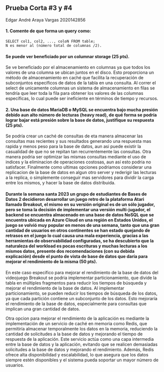 ## **Prueba Corta #3 y #4**

Edgar André Araya Vargas
2020142856

#### 1. Comente de que forma un query como:
    SELECT col1, col2, ..., coloN FROM table;
    N es menor al (número total de columnas /2).
#### Se puede ver beneficiado por un columnar storage (25 pts).

 Se ve beneficiado por el almacenamiento en columnas ya que todos los valores de una columna se ubican juntos en el disco. Esto proporciona un método de almacenamiento en caché que facilita la recuperación de subconjuntos específicos de datos de la tabla en una consulta. Al correr el select de unicamente columnas un sistema de almacenamiento en filas se tendría que leer toda la fila para obtener los valores de las columnas específicas, lo cual puede ser ineficiente en términos de tiempo y recursos.
 
 #### 2. Una base de datos MariaDB o MySQL se encuentra bajo mucha presión debido aun alto número de lecturas (heavy read), de qué forma se podría lograr bajar está presión sobre la base de datos, justifique su respuesta (25 pts).
 
 Se podría crear un caché de consultas de eta manera almacenar las consultas mas recientes y sus resultados generando una respuesta mas rapida y menos peso para la base de datos, aun asi puede existir la casualidad de que no se repitan tan recurrentemente las consultas. Otra manera podria ser optimizar las mismas consultas mediante el uso de indices y la eliminacion de operaciones costosas, aun así esto podria no satisfacer. Finalmente como ultimas opciones podriamos considerar una replicacion de la base de datos en algun otro server y rederigir las lecturas a la replica, o simplemente conseguir mas servidores para dividir la carga entre los mismos, y hacer la base de datos distribuida.
 
#### Durante la semana santa 2023 un grupo de estudiantes de Bases de Datos 2 decidieron desarrollar un juego retro de la plataforma Atari llamado Breakout, el mismo en su versión original es de un sólo jugador, pero se toma la decisión de implementar una versión multi-jugador, el backend se encuentra almacenado en una base de datos NoSQL que se encuentra ubicada en Azure Cloud en una región en Estados Unidos, el juego se volvió muy popular en menos de una semana, tanto que una gran cantidad de usuarios en otros continentes se han estado quejando de retrasos en el juego lo cual causa una mala experiencia, gracias a las herramientas de observabilidad configuradas, se ha descubierto que la naturaleza del workload es pocas escrituras y muchas lecturas a los mismos datos, presente dos recomendaciones (con su debida explicación) desde el punto de vista de base de datos que daría para mejorar el rendimiento de la misma (50 pts).

En este caso especifico para mejorar el rendimiento de la base de datos del videojuego Breakout se podria implementar particionamiento, que divide la tabla en múltiples fragmentos para reducir los tiempos de búsqueda y mejorar el rendimiento de la base de datos. Al implementar particionamiento, se pueden reducir los tiempos de búsqueda de los datos, ya que cada partición contiene un subconjunto de los datos. Esto mejoraría el rendimiento de la base de datos, especialmente para consultas que implican una gran cantidad de datos.

Otra opcion para mejorar el rendimiento de la aplicación es mediante la implementación de un servicio de caché en memoria como Redis, que permitiría almacenar temporalmente los datos en la memoria, reduciendo la cantidad de solicitudes a la base de datos y mejorando el tiempo de respuesta de la aplicación. Este servicio actúa como una capa intermedia entre la base de datos y la aplicación, evitando que se realicen demasiadas solicitudes a la base de datos y mejorando el rendimiento. Además, Redis ofrece alta disponibilidad y escalabilidad, lo que asegura que los datos siempre estén disponibles y el sistema pueda soportar un mayor número de usuarios.




 
 











